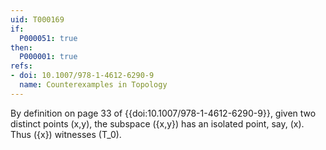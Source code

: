 ```yaml
---
uid: T000169
if:
  P000051: true
then:
  P000001: true
refs:
- doi: 10.1007/978-1-4612-6290-9
  name: Counterexamples in Topology
---
```


By definition on page 33 of {{doi:10.1007/978-1-4612-6290-9}},
given two distinct points \(x,y\), the subspace \(\{x,y\}\) has
an isolated point, say, \(x\). Thus \(\{x\}\) witnesses \(T_0\).
